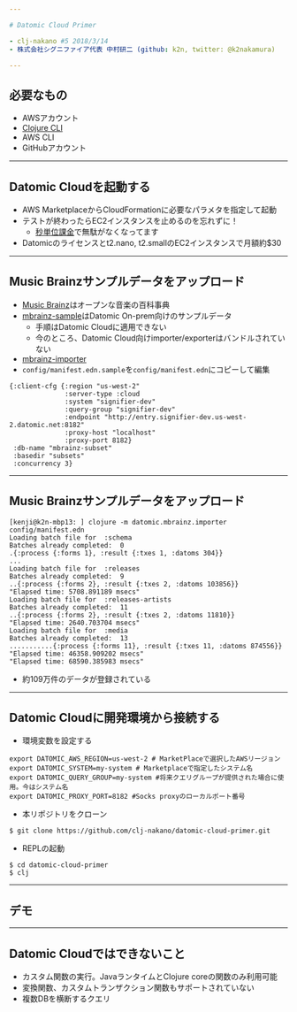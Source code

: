 ```yaml
---

# Datomic Cloud Primer

- clj-nakano #5 2018/3/14
- 株式会社シグニファイア代表 中村研二 (github: k2n, twitter: @k2nakamura)

---
```


## 必要なもの

- AWSアカウント
- [Clojure CLI](https://clojure.org/guides/deps_and_cli)
- AWS CLI
- GitHubアカウント

---

## Datomic Cloudを起動する

- AWS MarketplaceからCloudFormationに必要なパラメタを指定して起動
- テストが終わったらEC2インスタンスを止めるのを忘れずに！
  - [秒単位課金](https://aws.amazon.com/jp/about-aws/whats-new/2017/10/announcing-amazon-ec2-per-second-billing/)で無駄がなくなってます
- Datomicのライセンスとt2.nano, t2.smallのEC2インスタンスで月額約$30

---

## Music Brainzサンプルデータをアップロード

- [Music Brainz](https://musicbrainz.org/)はオープンな音楽の百科事典
- [mbrainz-sample](https://github.com/Datomic/mbrainz-sample)はDatomic On-prem向けのサンプルデータ
  - 手順はDatomic Cloudに適用できない
  - 今のところ、Datomic Cloud向けimporter/exporterはバンドルされていない
-  [mbrainz-importer](https://github.com/Datomic/mbrainz-importer)
- `config/manifest.edn.sample`を`config/manifest.edn`にコピーして編集

```
{:client-cfg {:region "us-west-2"
              :server-type :cloud
              :system "signifier-dev"
              :query-group "signifier-dev"
              :endpoint "http://entry.signifier-dev.us-west-2.datomic.net:8182"
              :proxy-host "localhost"
              :proxy-port 8182}
 :db-name "mbrainz-subset"
 :basedir "subsets"
 :concurrency 3}
```

---

## Music Brainzサンプルデータをアップロード

```
[kenji@k2n-mbp13: ] clojure -m datomic.mbrainz.importer config/manifest.edn
Loading batch file for  :schema
Batches already completed:  0
.{:process {:forms 1}, :result {:txes 1, :datoms 304}}
...
Loading batch file for  :releases
Batches already completed:  9
..{:process {:forms 2}, :result {:txes 2, :datoms 103856}}
"Elapsed time: 5708.891189 msecs"
Loading batch file for  :releases-artists
Batches already completed:  11
..{:process {:forms 2}, :result {:txes 2, :datoms 11810}}
"Elapsed time: 2640.703704 msecs"
Loading batch file for  :media
Batches already completed:  13
...........{:process {:forms 11}, :result {:txes 11, :datoms 874556}}
"Elapsed time: 46358.909202 msecs"
"Elapsed time: 68590.385983 msecs"
```
- 約109万件のデータが登録されている

--- 

## Datomic Cloudに開発環境から接続する

- 環境変数を設定する

```
export DATOMIC_AWS_REGION=us-west-2 # MarketPlaceで選択したAWSリージョン
export DATOMIC_SYSTEM=my-system # Marketplaceで指定したシステム名
export DATOMIC_QUERY_GROUP=my-system #将来クエリグループが提供された場合に使用。今はシステム名
export DATOMIC_PROXY_PORT=8182 #Socks proxyのローカルポート番号
```

- 本リポジトリをクローン

```
$ git clone https://github.com/clj-nakano/datomic-cloud-primer.git
```


- REPLの起動

````
$ cd datomic-cloud-primer
$ clj
````

---

## デモ


---

## Datomic Cloudではできないこと

- カスタム関数の実行。JavaランタイムとClojure coreの関数のみ利用可能
- 変換関数、カスタムトランザクション関数もサポートされていない
- 複数DBを横断するクエリ

